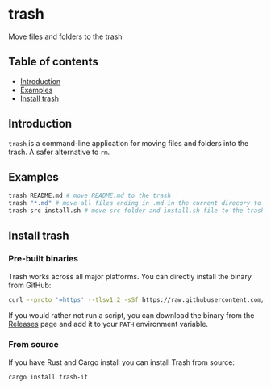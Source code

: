 <!-- omit in toc -->
# trash

Move files and folders to the trash

<!-- omit in toc -->
## Table of contents

- [Introduction](#introduction)
- [Examples](#examples)
- [Install trash](#install-trash)

## Introduction

`trash` is a command-line application for moving files and folders into the trash. A safer alternative to `rm`.

## Examples

```sh
trash README.md # move README.md to the trash
trash "*.md" # move all files ending in .md in the current direcory to the trash
trash src install.sh # move src folder and install.sh file to the trash
```

## Install trash

### Pre-built binaries

Trash works across all major platforms. You can directly install the binary from GitHub:

```sh
curl --proto '=https' --tlsv1.2 -sSf https://raw.githubusercontent.com/ajeetdsouza/trash/master/install.sh | sh
```

If you would rather not run a script, you can download the binary from the [Releases](https://github.com/JakeChampion/trash/releases) page and add it to your `PATH` environment variable.

### From source

If you have Rust and Cargo install you can install Trash from source:

```sh
cargo install trash-it
```

